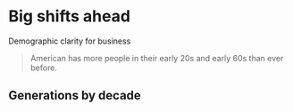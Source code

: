 # Big shifts ahead
Demographic clarity for business
> American has more people in their early 20s and early 60s than ever before.

## Generations by decade
